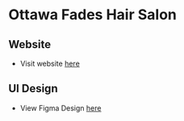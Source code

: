 # Ottawa Fades Hair Salon

## Website

-   Visit website [here](https://ottawa-fades.netlify.app/)

## UI Design

-   View Figma Design [here](https://www.figma.com/proto/MtntVVzopm8DtBQBS28YvB/Mens-Barbershop?node-id=3-5&starting-point-node-id=3%3A5)
